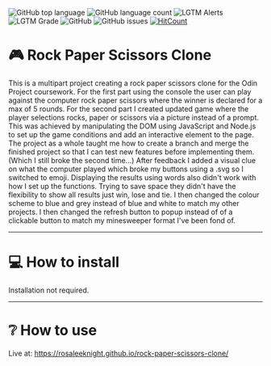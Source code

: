 ![GitHub top language](https://img.shields.io/github/languages/top/RosaleeKnight/rock-paper-scissors-clone)
![GitHub language count](https://img.shields.io/github/languages/count/RosaleeKnight/rock-paper-scissors-clone)
![LGTM Alerts](https://img.shields.io/lgtm/alerts/github/RosaleeKnight/rock-paper-scissors-clone)
![LGTM Grade](https://img.shields.io/lgtm/grade/javascript/github/RosaleeKnight/rock-paper-scissors-clone)
![GitHub](https://img.shields.io/github/license/RosaleeKnight/rock-paper-scissors-clone)
![GitHub issues](https://img.shields.io/github/issues/RosaleeKnight/rock-paper-scissors-clone)
[![HitCount](https://hits.dwyl.com/RosaleeKnight/rock-paper-scissors-clone.svg?style=flat)](http://hits.dwyl.com/RosaleeKnight/rock-paper-scissors-clone)

# 🎮 Rock Paper Scissors Clone
This is a multipart project creating a rock paper scissors clone for the Odin Project coursework.
For the first part using the console the user can play against the computer rock paper scissors where the winner is declared for a max of 5 rounds.
For the second part I created updated game where the player selections rocks, paper or scissors via a picture instead of a prompt. This was achieved by manipulating the DOM using JavaScript and Node.js to set up the game conditions and add an interactive element to the page.
The project as a whole taught me how to create a branch and merge the finished project so that I can test new features before implementing them. (Which I still broke the second time...) After feedback I added a visual clue on what the computer played which broke my buttons using a .svg so I switched to emoji. Displaying the results using words also didn't work with how I set up the functions. Trying to save space they didn't have the flexibility to show all results just win, lose and tie. I then changed the colour scheme to blue and grey instead of blue and white to match my other projects. I then changed the refresh button to popup instead of of a clickable button to match my minesweeper format I've been fond of. 

-----
# 💻 How to install 
Installation not required.

-----
# ❔ How to use
Live at: https://rosaleeknight.github.io/rock-paper-scissors-clone/
